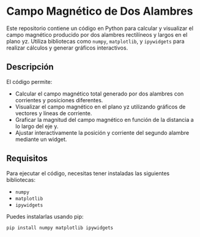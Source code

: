 # Campo Magnético de Dos Alambres

Este repositorio contiene un código en Python para calcular y visualizar el campo magnético producido por dos alambres rectilíneos y largos en el plano yz. Utiliza bibliotecas como `numpy`, `matplotlib`, y `ipywidgets` para realizar cálculos y generar gráficos interactivos.

## Descripción

El código permite:
- Calcular el campo magnético total generado por dos alambres con corrientes y posiciones diferentes.
- Visualizar el campo magnético en el plano yz utilizando gráficos de vectores y líneas de corriente.
- Graficar la magnitud del campo magnético en función de la distancia a lo largo del eje y.
- Ajustar interactivamente la posición y corriente del segundo alambre mediante un widget.

## Requisitos

Para ejecutar el código, necesitas tener instaladas las siguientes bibliotecas:
- `numpy`
- `matplotlib`
- `ipywidgets`

Puedes instalarlas usando pip:

```bash
pip install numpy matplotlib ipywidgets
